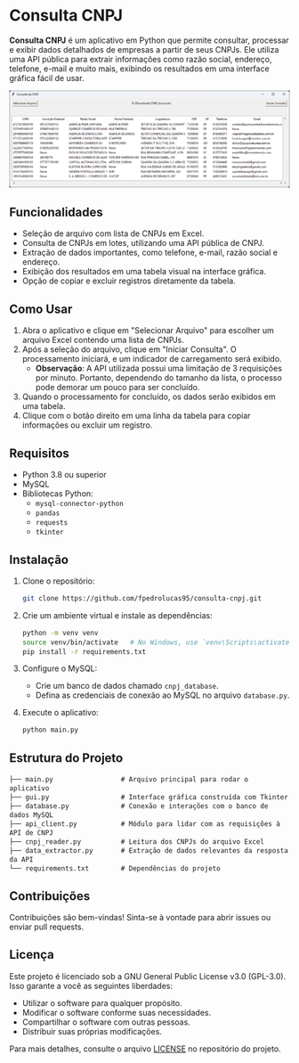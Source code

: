 # Consulta CNPJ

**Consulta CNPJ** é um aplicativo em Python que permite consultar, processar e exibir dados detalhados de empresas a partir de seus CNPJs. Ele utiliza uma API pública para extrair informações como razão social, endereço, telefone, e-mail e muito mais, exibindo os resultados em uma interface gráfica fácil de usar.

![Visão Geral do Consulta CNPJ](images/imagem.png)

## Funcionalidades

- Seleção de arquivo com lista de CNPJs em Excel.
- Consulta de CNPJs em lotes, utilizando uma API pública de CNPJ.
- Extração de dados importantes, como telefone, e-mail, razão social e endereço.
- Exibição dos resultados em uma tabela visual na interface gráfica.
- Opção de copiar e excluir registros diretamente da tabela.

## Como Usar

1. Abra o aplicativo e clique em "Selecionar Arquivo" para escolher um arquivo Excel contendo uma lista de CNPJs.
2. Após a seleção do arquivo, clique em "Iniciar Consulta". O processamento iniciará, e um indicador de carregamento será exibido.
    - **Observação**: A API utilizada possui uma limitação de 3 requisições por minuto. Portanto, dependendo do tamanho da lista, o processo pode demorar um pouco para ser concluído.
4. Quando o processamento for concluído, os dados serão exibidos em uma tabela.
5. Clique com o botão direito em uma linha da tabela para copiar informações ou excluir um registro.

## Requisitos

- Python 3.8 ou superior
- MySQL
- Bibliotecas Python:
  - `mysql-connector-python`
  - `pandas`
  - `requests`
  - `tkinter`

## Instalação

1. Clone o repositório:
   ```bash
   git clone https://github.com/fpedrolucas95/consulta-cnpj.git
   ```
2. Crie um ambiente virtual e instale as dependências:

   ```bash
   python -m venv venv
   source venv/bin/activate   # No Windows, use `venv\Scripts\activate`
   pip install -r requirements.txt
   ```
3. Configure o MySQL:
   - Crie um banco de dados chamado `cnpj_database`.
   - Defina as credenciais de conexão ao MySQL no arquivo `database.py`.

4. Execute o aplicativo:
   ```bash
   python main.py
   ```

## Estrutura do Projeto

```
├── main.py                 # Arquivo principal para rodar o aplicativo
├── gui.py                  # Interface gráfica construída com Tkinter
├── database.py             # Conexão e interações com o banco de dados MySQL
├── api_client.py           # Módulo para lidar com as requisições à API de CNPJ
├── cnpj_reader.py          # Leitura dos CNPJs do arquivo Excel
├── data_extractor.py       # Extração de dados relevantes da resposta da API
└── requirements.txt        # Dependências do projeto
```

## Contribuições

Contribuições são bem-vindas! Sinta-se à vontade para abrir issues ou enviar pull requests.

## Licença

Este projeto é licenciado sob a GNU General Public License v3.0 (GPL-3.0). Isso garante a você as seguintes liberdades:

- Utilizar o software para qualquer propósito.
- Modificar o software conforme suas necessidades.
- Compartilhar o software com outras pessoas.
- Distribuir suas próprias modificações.

Para mais detalhes, consulte o arquivo [LICENSE](https://github.com/usuario/consulta-cnpj/blob/main/LICENSE) no repositório do projeto.
